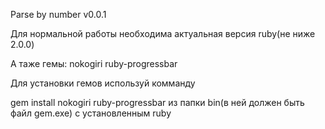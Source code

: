 Parse by number v0.0.1

Для нормальной работы необходима актуальная версия ruby(не ниже 2.0.0)

А таже гемы: 
nokogiri
ruby-progressbar

Для установки гемов используй комманду 

gem install nokogiri ruby-progressbar из папки bin(в ней должен быть файл gem.exe) с установленным ruby